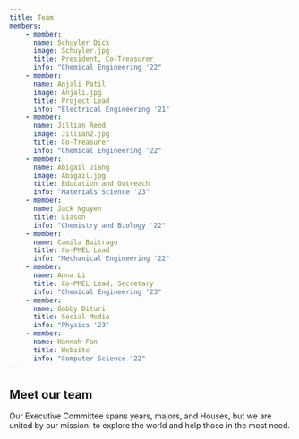 ```yaml
---
title: Team
members:
    - member:
      name: Schuyler Dick
      image: Schuyler.jpg
      title: President, Co-Treasurer
      info: "Chemical Engineering '22"
    - member:
      name: Anjali Patil
      image: Anjali.jpg
      title: Project Lead
      info: "Electrical Engineering '21"
    - member:
      name: Jillian Reed
      image: Jillian2.jpg
      title: Co-Treasurer
      info: "Chemical Engineering '22"
    - member:
      name: Abigail Jiang
      image: Abigail.jpg
      title: Education and Outreach
      info: "Materials Science '23"
    - member:
      name: Jack Nguyen
      title: Liason
      info: "Chemistry and Biology '22"
    - member:
      name: Camila Buitrago
      title: Co-PMEL Lead
      info: "Mechanical Engineering '22"
    - member:
      name: Anna Li
      title: Co-PMEL Lead, Secretary
      info: "Chemical Engineering '23"
    - member:
      name: Gabby Dituri
      title: Social Media
      info: "Physics '23"
    - member:
      name: Hannah Fan
      title: Website
      info: "Computer Science '22"
---
```

## Meet our team
Our Executive Committee spans years, majors, and Houses, but we are united by our mission: to explore the world and help those in the most need.

